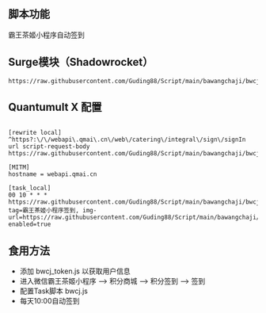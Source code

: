 ## 脚本功能
霸王茶姬小程序自动签到

## Surge模块（Shadowrocket）

```properties
https://raw.githubusercontent.com/Guding88/Script/main/bawangchaji/bwcj.sgmodule
```

## Quantumult X 配置

```properties

[rewrite local]
^https?:\/\/webapi\.qmai\.cn\/web\/catering\/integral\/sign\/signIn url script-request-body https://raw.githubusercontent.com/Guding88/Script/main/bawangchaji/bwcj_token.js

[MITM]
hostname = webapi.qmai.cn

[task_local]
00 10 * * * https://raw.githubusercontent.com/Guding88/Script/main/bawangchaji/bwcj.js, tag=霸王茶姬小程序签到, img-url=https://raw.githubusercontent.com/Guding88/Script/main/bawangchaji/bwcj.png, enabled=true

```


## 食用方法
  * 添加 bwcj_token.js 以获取用户信息
  * 进入微信霸王茶姬小程序 --> 积分商城 --> 积分签到 --> 签到
  * 配置Task脚本 bwcj.js
  * 每天10:00自动签到
